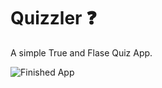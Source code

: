 

# Quizzler ❓

A simple True and Flase Quiz App.

![Finished App](https://github.com/londonappbrewery/Images/blob/master/quizzler-demo.gif)

